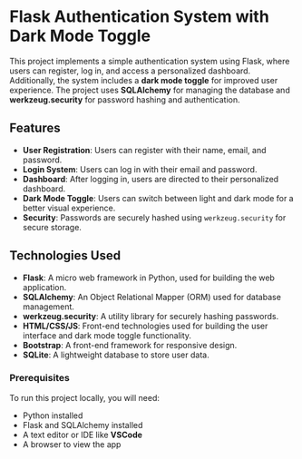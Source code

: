 # Flask Authentication System with Dark Mode Toggle

This project implements a simple authentication system using Flask, where users can register, log in, and access a personalized dashboard. Additionally, the system includes a **dark mode toggle** for improved user experience. The project uses **SQLAlchemy** for managing the database and **werkzeug.security** for password hashing and authentication.

## Features

- **User Registration**: Users can register with their name, email, and password.
- **Login System**: Users can log in with their email and password.
- **Dashboard**: After logging in, users are directed to their personalized dashboard.
- **Dark Mode Toggle**: Users can switch between light and dark mode for a better visual experience.
- **Security**: Passwords are securely hashed using `werkzeug.security` for secure storage.

## Technologies Used

- **Flask**: A micro web framework in Python, used for building the web application.
- **SQLAlchemy**: An Object Relational Mapper (ORM) used for database management.
- **werkzeug.security**: A utility library for securely hashing passwords.
- **HTML/CSS/JS**: Front-end technologies used for building the user interface and dark mode toggle functionality.
- **Bootstrap**: A front-end framework for responsive design.
- **SQLite**: A lightweight database to store user data.


### Prerequisites

To run this project locally, you will need:

- Python installed
- Flask and SQLAlchemy installed
- A text editor or IDE like **VSCode**
- A browser to view the app


